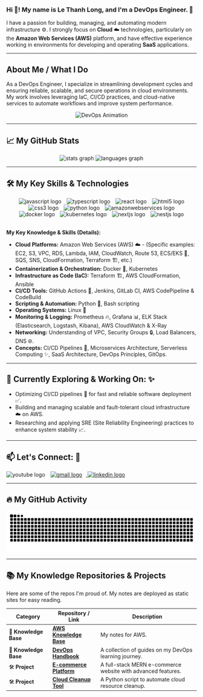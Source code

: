 ### Hi 👋! My name is Le Thanh Long, and I'm a DevOps Engineer. 🚀

I have a passion for building, managing, and automating modern infrastructure ⚙️. I strongly focus on **Cloud** ☁️ technologies, particularly on the **Amazon Web Services (AWS)** platform, and have effective experience working in environments for developing and operating **SaaS** applications.

---

## About Me / What I Do

As a DevOps Engineer, I specialize in streamlining development cycles and ensuring reliable, scalable, and secure operations in cloud environments. My work involves leveraging IaC, CI/CD practices, and cloud-native services to automate workflows and improve system performance.

<div align="center">
  <img height="150" src="https://steamuserimages-a.akamaihd.net/ugc/1669113980634802923/0D395EF3E2BE61201BA7D99F44BFE066CEF42FAF/?imw=450&impolicy=Letterbox" alt="DevOps Animation" style="margin: 0 10px;" />  </div>



---

## 📈 My GitHub Stats

<div align="center">
  <img src="https://github-readme-stats.vercel.app/api?username=lelongc&hide_title=false&hide_rank=false&show_icons=true&include_all_commits=true&count_private=true&disable_animations=false&theme=dracula&locale=en&hide_border=false" height="150" alt="stats graph"  />
  <img src="https://github-readme-stats.vercel.app/api/top-langs?username=lelongc&locale=en&hide_title=false&layout=compact&card_width=320&langs_count=5&theme=dracula&hide_border=false" height="150" alt="languages graph"  />
</div>

---

## 🛠️ My Key Skills & Technologies

<div align="center">
  <img src="https://cdn.jsdelivr.net/gh/devicons/devicon/icons/javascript/javascript-original.svg" height="40" alt="javascript logo" style="margin: 0 5px;" />
  <img src="https://cdn.jsdelivr.net/gh/devicons/devicon/icons/typescript/typescript-original.svg" height="40" alt="typescript logo" style="margin: 0 5px;" />
  <img src="https://cdn.jsdelivr.net/gh/devicons/devicon/icons/react/react-original.svg" height="40" alt="react logo" style="margin: 0 5px;" />
  <img src="https://cdn.jsdelivr.net/gh/devicons/devicon/icons/html5/html5-original.svg" height="40" alt="html5 logo" style="margin: 0 5px;" />
  <img src="https://cdn.jsdelivr.net/gh/devicons/devicon/icons/css3/css3-original.svg" height="40" alt="css3 logo" style="margin: 0 5px;" />
  <img src="https://cdn.jsdelivr.net/gh/devicons/devicon/icons/python/python-original.svg" height="40" alt="python logo" style="margin: 0 5px;" />
  <img src="https://cdn.jsdelivr.net/gh/devicons/devicon/icons/amazonwebservices/amazonwebservices-line-wordmark.svg" height="40" alt="amazonwebservices logo" style="margin: 0 5px;" />
  <img src="https://cdn.jsdelivr.net/gh/devicons/devicon/icons/docker/docker-original.svg" height="40" alt="docker logo" style="margin: 0 5px;" />
  <img src="https://cdn.jsdelivr.net/gh/devicons/devicon/icons/kubernetes/kubernetes-plain.svg" height="40" alt="kubernetes logo" style="margin: 0 5px;" />
  <img src="https://cdn.jsdelivr.net/gh/devicons/devicon/icons/nextjs/nextjs-original.svg" height="40" alt="nextjs logo" style="margin: 0 5px;" />
  <img src="https://cdn.jsdelivr.net/gh/devicons/devicon/icons/nestjs/nestjs-original.svg" height="40" alt="nestjs logo" style="margin: 0 5px;" />
</div>

<br> **My Key Knowledge & Skills (Details):**

* **Cloud Platforms:** Amazon Web Services (AWS) ☁️ - (Specific examples: EC2, S3, VPC, RDS, Lambda, IAM, CloudWatch, Route 53, ECS/EKS 🐳, SQS, SNS, CloudFormation, Terraform 🏗️, etc.)
* **Containerization & Orchestration:** Docker 🐳, Kubernetes
* **Infrastructure as Code (IaC):** Terraform 🏗️, AWS CloudFormation, Ansible
* **CI/CD Tools:** GitHub Actions 🚀, Jenkins, GitLab CI, AWS CodePipeline & CodeBuild
* **Scripting & Automation:** Python 🐍, Bash scripting
* **Operating Systems:** Linux 🐧
* **Monitoring & Logging:** Prometheus 🔥, Grafana 📊, ELK Stack (Elasticsearch, Logstash, Kibana), AWS CloudWatch & X-Ray
* **Networking:** Understanding of VPC, Security Groups 🔒, Load Balancers, DNS 🌐.
* **Concepts:** CI/CD Pipelines 🔄, Microservices Architecture, Serverless Computing ✨, SaaS Architecture, DevOps Principles, GitOps.

---

## 🔭 Currently Exploring & Working On: ✨

* Optimizing CI/CD pipelines 🔄 for fast and reliable software deployment ✅.
* Building and managing scalable and fault-tolerant cloud infrastructure ☁️ on AWS.
* Researching and applying SRE (Site Reliability Engineering) practices to enhance system stability 📈.


---

## 📫 Let's Connect: 🤝

<div align="left">
  <img src="https://img.shields.io/static/v1?message=Youtube&logo=youtube&label=&color=FF0000&logoColor=white&labelColor=&style=for-the-badge" height="35" alt="youtube logo" style="margin-right: 10px;" />
  <a href="mailto:lelong190110@gmail.com" target="_blank">
    <img src="https://img.shields.io/static/v1?message=Gmail&logo=gmail&label=&color=D14836&logoColor=white&logoColor=white&labelColor=&style=for-the-badge" height="35" alt="gmail logo" style="margin-right: 10px;" />
  </a>
  <a href="https://www.linkedin.com/in/long-l%C3%AA-190l" target="_blank">
    <img src="https://img.shields.io/static/v1?message=LinkedIn&logo=linkedin&label=&color=0077B5&logoColor=white&labelColor=&style=for-the-badge" height="35" alt="linkedin logo" style="margin-right: 10px;" />
  </a>
</div>

---

## 🔥 My GitHub Activity

<p align="center">
  <img src="https://raw.githubusercontent.com/lelongc/lelongc/output/snake.svg" alt="Snake animation" />
</p>

---

## 📚 My Knowledge Repositories & Projects

Here are some of the repos I'm proud of. My notes are deployed as static sites for easy reading.

| Category | Repository / Link | Description |
|---|---|---|
| 🧠 **Knowledge Base** | **[AWS Knowledge Base](https://lelongc.github.io/aws)** | My notes for AWS. |
| 🧠 **Knowledge Base** | **[DevOps Handbook](https://lelongc.github.io/devops)** | A collection of guides on my DevOps learning journey. |
| 🛠️ **Project** | **[E-commerce Platform](https://github.com/lelongc/project-a)** | A full-stack MERN e-commerce website with advanced features. |
| 🛠️ **Project** | **[Cloud Cleanup Tool](https://github.com/lelongc/project-b)** | A Python script to automate cloud resource cleanup. |
